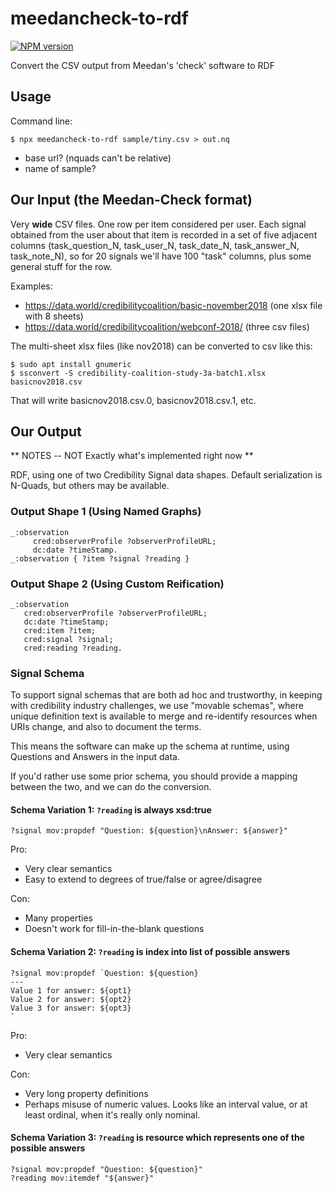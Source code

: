 # meedancheck-to-rdf
[![NPM version][npm-image]][npm-url]

Convert the CSV output from Meedan's 'check' software to RDF

## Usage

Command line:

```terminal
$ npx meedancheck-to-rdf sample/tiny.csv > out.nq
```

* base url?   (nquads can't be relative)
* name of sample?

## Our Input (the Meedan-Check format)

Very **wide** CSV files.  One row per item considered per user.  Each signal obtained from the user about that item is recorded in a set of five adjacent columns (task_question_N, task_user_N, task_date_N, task_answer_N, task_note_N), so for 20 signals we'll have 100 "task" columns, plus some general stuff for the row.

Examples:
* <https://data.world/credibilitycoalition/basic-november2018> (one xlsx file with 8 sheets)
* <https://data.world/credibilitycoalition/webconf-2018/> (three csv files)

The multi-sheet xlsx files (like nov2018) can be converted to csv like this:

```terminal
$ sudo apt install gnumeric
$ ssconvert -S credibility-coalition-study-3a-batch1.xlsx basicnov2018.csv
```

That will write basicnov2018.csv.0, basicnov2018.csv.1, etc.

## Our Output

** NOTES -- NOT Exactly what's implemented right now **

RDF, using one of two Credibility Signal data shapes.  Default
serialization is N-Quads, but others may be available.

### Output Shape 1 (Using Named Graphs)

```trig
_:observation
     cred:observerProfile ?observerProfileURL;
     dc:date ?timeStamp.
_:observation { ?item ?signal ?reading }
```

### Output Shape 2 (Using Custom Reification)

```
_:observation
   cred:observerProfile ?observerProfileURL;
   dc:date ?timeStamp;
   cred:item ?item;
   cred:signal ?signal;
   cred:reading ?reading.
```

### Signal Schema

To support signal schemas that are both ad hoc and trustworthy, in
keeping with credibility industry challenges, we use "movable
schemas", where unique definition text is available to merge and
re-identify resources when URIs change, and also to document the
terms.

This means the software can make up the schema at runtime, using
Questions and Answers in the input data.

If you'd rather use some prior schema, you should provide a mapping
between the two, and we can do the conversion.

#### Schema Variation 1: `?reading` is always xsd:true

```
?signal mov:propdef "Question: ${question}\nAnswer: ${answer}"
```

Pro:
* Very clear semantics
* Easy to extend to degrees of true/false or agree/disagree

Con:
* Many properties
* Doesn't work for fill-in-the-blank questions

#### Schema Variation 2: `?reading` is index into list of possible answers

```
?signal mov:propdef `Question: ${question}
---
Value 1 for answer: ${opt1}
Value 2 for answer: ${opt2}
Value 3 for answer: ${opt3}
`
```

Pro:
* Very clear semantics

Con:
* Very long property definitions
* Perhaps misuse of numeric values.  Looks like an interval value, or at least ordinal, when it's really only nominal. 

#### Schema Variation 3: `?reading` is resource which represents one of the possible answers

```
?signal mov:propdef "Question: ${question}"
?reading mov:itemdef "${answer}"
```




[npm-image]: https://img.shields.io/npm/v/meedancheck-to-rdf.svg?style=flat-square
[npm-url]: https://npmjs.org/package/meedancheck-to-rdf
